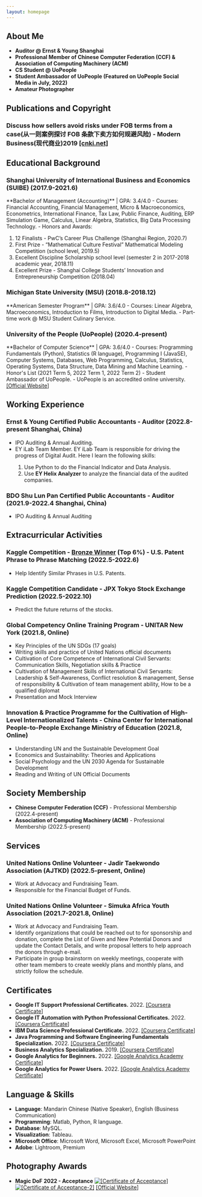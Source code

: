 ```yaml
---
layout: homepage
---
```


## About Me
<ul>
<li><b>Auditor @ Ernst & Young Shanghai</b></li>
<li><b>Professional Member of Chinese Computer Federation (CCF) & Association of Computing Machinery (ACM)</b></li>
<li><b>CS Student @ UoPeople</b></li>
<li><b>Student Ambassador of UoPeople (Featured on UoPeople Social Media in July, 2022)</b></li>
<li><b>Amateur Photographer</b></li>
</ul>

<!---暂未更新
## Research Interests
- **Computer Vision:** image recognition, image generation, video captioning
- **Machine Learning:** meta-learning, incremental learning, transfer learning
--->


<!---暂未更新
## News
- **[Feb. 2020]** Our paper about incremental learning is accepted to CVPR 2020.
- **[Feb. 2020]** We will host the ACM Multimedia Asia 2020 conference in Singapore!
- **[Sept. 2019]** Our paper about few-shot learning is accepted to NeurIPS 2019.
- **[Mar. 2019]** Our paper about few-shot learning is accepted to CVPR 2019.
--->


## Publications and Copyright

<h3>Discuss how sellers avoid risks under FOB terms from a case(从一则案例探讨 FOB 条款下卖方如何规避风险) - Modern Business(现代商业)2019 <a href="https://kns.cnki.net/kcms/detail/detail.aspx?dbcode=CJFD&dbname=CJFDLAST2019&filename=XDBY201926012&uniplatform=NZKPT&v=onV58q2y0mP8YBB5X0k6qRiz6dBxJ9kBeRmzQoN8s3V4Cc1PqKLWPw9oSL3UfNsK" target="_blank">[cnki.net]</a></h3>

<!---模板格式很好看 保留下来了
- **Mnemonics Training: Multi-Class Incremental Learning without Forgetting**
  <br>
  **Yaoyao Liu**, Yuting Su, An-An Liu, Bernt Schiele, Qianru Sun
  <br>
  IEEE Conference on Computer Vision and Pattern Recognition. **CVPR 2020**.
  <br>
  [[PDF](https://arxiv.org/pdf/2002.10211.pdf)] [[Code](https://github.com/yaoyao-liu/mnemonics)] <strong><i style="color:#e74d3c">Oral Presentation</i></strong>
--->

## Educational Background
<h3>Shanghai University of International Business and Economics (SUIBE) (2017.9-2021.6)</h3>
**Bachelor of Management (Accounting)** | GPA: 3.4/4.0
-	Courses: Financial Accounting, Financial Management, Micro & Macroeconomics, Econometrics, International Finance, Tax Law, Public Finance, Auditing, ERP Simulation Game, Calculus, Linear Algebra, Statistics, Big Data Processing Technology.
- Honors and Awards:
  <ol><li>12 Finalists - PwC’s Career Plus Challenge (Shanghai Region, 2020.7)</li>
      <li>First Prize - “Mathematical Culture Festival” Mathematical Modeling Competition (school level, 2019.5)</li>
      <li>Excellent Discipline Scholarship school level (semester 2 in 2017-2018 academic year, 2018.11)</li>
      <li>Excellent Prize - Shanghai College Students’ Innovation and Entrepreneurship Competition (2018.04)</li>
  </ol>


<h3>Michigan State University (MSU) (2018.8-2018.12)</h3>
**American Semester Program** | GPA: 3.6/4.0
-	Courses: Linear Algebra, Macroeconomics, Introduction to Films, Introduction to Digital Media.
-	Part-time work @ MSU Student Culinary Service.

<h3>University of the People (UoPeople) (2020.4-present)</h3>
**Bachelor of Computer Science** | GPA: 3.6/4.0
- Courses: Programming Fundamentals (Python), Statistics (R language), Programming I (JavaSE), Computer Systems, Databases, Web Programming, Calculus, Statistics, Operating Systems, Data Structure, Data Mining and Machine Learning.
- Honor's List (2021 Term 5, 2022 Term 1, 2022 Term 2)
- Student Ambassador of UoPeople.
- UoPeople is an accredited online university. <a href="https://www.uopeople.edu" target="_blank">[<u>Official Website</u>]</a>

## Working Experience
<h3>Ernst & Young Certified Public Accountants - Auditor (2022.8-present Shanghai, China)</h3>
<ul>
<li>IPO Auditing & Annual Auditing.</li>
<li>EY iLab Team Member. EY iLab Team is responsible for driving the progress of Digital Audit. Here I learn the following skills:</li>
 <ol><li>Use Python to do the Financial Indicator and Data Analysis.</li>
     <li>Use <b>EY Helix Analyzer</b> to analyze the financial data of the audited companies.</li>
 </ol>
</ul>
 

<h3>BDO Shu Lun Pan Certified Public Accountants - Auditor (2021.9-2022.4 Shanghai, China)</h3>
<ul>
<li>IPO Auditing & Annual Auditing</li>
</ul>


## Extracurricular Activities
<h3>Kaggle Competition - <u>Bronze Winner</u> (Top 6%) - U.S. Patent Phrase to Phrase Matching (2022.5-2022.6)</h3>
<ul>
<li>Help Identify Similar Phrases in U.S. Patents.</li>
</ul>

<h3>Kaggle Competition Candidate - JPX Tokyo Stock Exchange Prediction (2022.5-2022.10)</h3>
<ul>
<li>Predict the future returns of the stocks.</li>
</ul>

<h3>Global Competency Online Training Program - UNITAR New York (2021.8, Online)</h3>
<ul>
<li>Key Principles of the UN SDGs (17 goals)</li>
<li>Writing skills and practice of United Nations official documents</li>
<li>Cultivation of Core Competence of International Civil Servants: Communication Skills, Negotiation skills & Practice</li>
<li>Cultivation of Management Skills of International Civil Servants: Leadership & Self-Awareness, Conflict resolution & management, Sense of responsibility & Cultivation of team management ability, How to be a qualified diplomat</li>
<li>Presentation and Mock Interview</li>
</ul>


<h3>Innovation & Practice Programme for the Cultivation of High-Level Internationalized Talents - China Center for International People-to-People Exchange Ministry of Education (2021.8, Online)</h3>
<ul>
<li>Understanding UN and the Sustainable Development Goal</li>
<li>Economics and Sustainability: Theories and Applications</li>
<li>Social Psychology and the UN 2030 Agenda for Sustainable Development</li>
<li>Reading and Writing of UN Official Documents</li>
</ul>

## Society Membership
- **Chinese Computer Federation (CCF)** - Professional Membership (2022.4-present)
- **Association of Computing Machinery (ACM)** - Professional Membership (2022.5-present)


## Services

<h3>United Nations Online Volunteer - Jadir Taekwondo Association (AJTKD) (2022.5-present, Online)</h3>
<ul>
<li>Work at Advocacy and Fundraising Team.</li>
<li>Responsible for the Financial Budget of Funds.</li>
</ul>


<h3>United Nations Online Volunteer - Simuka Africa Youth Association (2021.7-2021.8, Online)</h3>
<ul>
<li>Work at Advocacy and Fundraising Team.</li>
<li>Identify organizations that could be reached out to for sponsorship and donation, complete the List of Given and New Potential Donors and update the Contact Details, and write proposal letters to help approach the donors through e-mail.</li>
<li>Participate in group brainstorm on weekly meetings, cooperate with other team members to create weekly plans and monthly plans, and strictly follow the schedule.</li>
</ul> 

## Certificates

- **Google IT Support Professional Certificates.** 2022. <a href="https://coursera.org/share/a32f2cf3910affeb610430b2926d7c03" target="_blank">[<u>Coursera Certificate</u>]</a>
- **Google IT Automation with Python Professional Certificates.** 2022. <a href="https://coursera.org/share/f52a1a2ad573686ae82aa5c22d85b6bb" target="_blank">[<u>Coursera Certificate</u>]</a>
- **IBM Data Science Professional Certificate.** 2022. <a href="https://coursera.org/share/d2a3c666e42c53821372f67029d70d88" target="_blank">[<u>Coursera Certificate</u>]</a>
- **Java Programming and Software Engineering Fundamentals Specialization.** 2022. <a href="https://coursera.org/share/c3c25a5eb3745779a028b5204d5cd13c" target="_blank">[<u>Coursera Certificate</u>]</a>
- **Business Analytics Specialization.** 2019. <a href="https://coursera.org/share/153614bbec63b0d5ad74b6a170abead0" target="_blank">[<u>Coursera Certificate</u>]</a>
- **Google Analytics for Beginners.** 2022. <a href="https://analytics.google.com/analytics/academy/certificate/h5G1QGTATIWsvOly9ex_KQ" target="_blank">[<u>Google Analytics Academy Certificate</u>]</a>
- **Google Analytics for Power Users.** 2022. <a href="https://analytics.google.com/analytics/academy/certificate/KCcy03yxTdOVTtVUDxXYQQ" target="_blank">[<u>Google Analytics Academy Certificate</u>]</a>


## Language & Skills
- **Language**: Mandarin Chinese (Native Speaker), English (Business Communication)
- **Programming**: Matlab, Python, R language.
- **Database**: MySQL.
- **Visualization**: Tableau.
- **Microsoft Office**: Microsoft Word, Microsoft Excel, Microsoft PowerPoint
- **Adobe**: Lightroom, Premium

## Photography Awards
- **Magic DoF 2022 - Acceptance** <a href="https://zheyi-resume.vercel.app/photocontest-1/" target="_blank"><img alt="[Certificate of Acceptance]" src="img/photocontest/Zheyi Xu (China) - Co Existence.jpg"></a> <a href="https://zheyi-resume.vercel.app/photocontest-2/" target="_blank"><img alt="[Certificate of Acceptance-2]" src="img/photocontest/Zheyi Xu (China) - Fishing in the Autumn Morning.jpg"></a> <a href="https://dof.photomagart.com/" target="_blank">[<u>Official Website</u>]</a>
